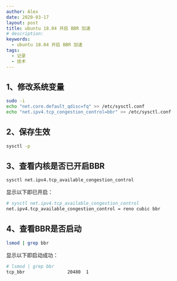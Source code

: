 ```yaml
---
author: Alex
date: 2020-03-17
layout: post
title: ubuntu 18.04 开启 BBR 加速
# description: 
keywords: 
  - ubuntu 18.04 开启 BBR 加速
tags:
  - 记录
  - 技术
---
```


## 1、修改系统变量

```sh
sudo -i
echo "net.core.default_qdisc=fq" >> /etc/sysctl.conf
echo "net.ipv4.tcp_congestion_control=bbr" >> /etc/sysctl.conf
```

## 2、保存生效

```sh
sysctl -p
```

## 3、查看内核是否已开启BBR

```sh
sysctl net.ipv4.tcp_available_congestion_control
```

显示以下即已开启：

```sh
# sysctl net.ipv4.tcp_available_congestion_control
net.ipv4.tcp_available_congestion_control = reno cubic bbr
```

## 4、查看BBR是否启动

```sh
lsmod | grep bbr
```

显示以下即启动成功：

```sh
# lsmod | grep bbr
tcp_bbr                20480  1
```
